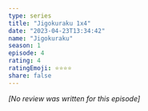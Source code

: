 ```yaml
---
type: series
title: "Jigokuraku 1x4"
date: "2023-04-23T13:34:42"
name: "Jigokuraku"
season: 1
episode: 4
rating: 4
ratingEmoji: ⭐️⭐️⭐️⭐️
share: false
---
```


_[No review was written for this episode]_
